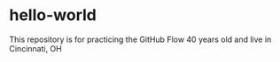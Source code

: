 # hello-world
This repository is for practicing the GitHub Flow
40 years old and live in Cincinnati, OH
